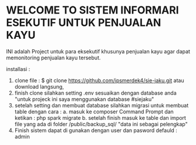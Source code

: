 # WELCOME TO SISTEM INFORMARI ESEKUTIF UNTUK PENJUALAN KAYU

INI adalah Project untuk para eksekutif khusunya penjualan kayu agar dapat memonitoring penjualan kayu tersebut.

installasi :
1. clone file : $ git clone https://github.com/ipsmerdek4/sie-jaku.git atau download langsung,
2. finish clone silahkan setting .env sesuaikan dengan database anda "untuk projeck ini saya menggunakan database #siejaku"
3. setelah setting dan membuat database silahkan migrasi untuk membuat table dengan cara :
    a. masuk ke composer Command Prompt dan ketikan : php spark migrate
    b. setelah finish masuk ke table dan import file yang ada di folder /public/backup_sql/ "data ini sebagai pelengkap"
4. Finish sistem dapat di gunakan dengan user dan pasword defauld : admin